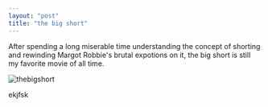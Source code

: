 ```yaml
---
layout: "post"
title: "the big short"
---
```


After spending a long miserable time understanding the concept of shorting and rewinding Margot Robbie's brutal expotions on it, the big short is still my favorite movie of all time.
<br>

![thebigshort](/myblog/images/christian.jpg)
<br>

ekjfsk